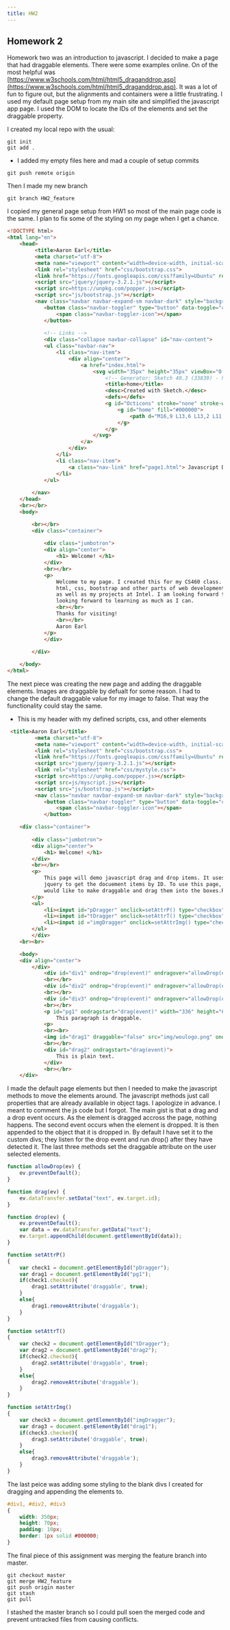 ```yaml
---
title: HW2
---
```


## Homework 2

Homework two was an introduction to javascript. I decided to make a page that had draggable elements. There were some examples online. On of the most helpful was [https://www.w3schools.com/html/html5_draganddrop.asp](https://www.w3schools.com/html/html5_draganddrop.asp). It was a lot of fun to figure out, but the alignments and containers were a little frustrating. I used my default page setup from my main site and simplified the javascript app page. I used the DOM to locate the IDs of the elements and set the draggable property.

I created my local repo with the usual:

```shell
git init
git add .
```
- I added my empty files here and mad a couple of setup commits
```shell
git push remote origin
```
Then I made my new branch
```shell
git branch HW2_feature
```

I copied my general page setup from HW1 so most of the main page code is the same. I plan to fix some of the styling on my page when I get a chance.

```html
<!DOCTYPE html>
<html lang="en">
	<head>
		 <title>Aaron Earl</title>
		 <meta charset="utf-8">
		 <meta name="viewport" content="width=device-width, initial-scale=1">
		 <link rel="stylesheet" href="css/bootstrap.css">
		 <link href="https://fonts.googleapis.com/css?family=Ubuntu" rel="stylesheet">
		 <script src="jquery/jquery-3.2.1.js"></script>
		 <script src=https://unpkg.com/popper.js></script>
		 <script src="js/bootstrap.js"></script>
		 <nav class="navbar navbar-expand-sm navbar-dark" style="background: #D83F07;">
			<button class="navbar-toggler" type="button" data-toggle="collapse" data-target="#nav-content" aria-controls="nav-content" aria-expanded="false" aria-label="Toggle navigation">
				<span class="navbar-toggler-icon"></span>
			</button>
			
			<!-- Links -->
			<div class="collapse navbar-collapse" id="nav-content">   
			<ul class="navbar-nav">
				<li class="nav-item">
					<div align="center">
						<a href="index.html">
							<svg width="35px" height="35px" viewBox="0 0 16 16" version="1.1" xmlns="http://www.w3.org/2000/svg" xmlns:xlink="http://www.w3.org/1999/xlink">
								<!-- Generator: Sketch 40.3 (33839) - http://www.bohemiancoding.com/sketch -->
								<title>home</title>
								<desc>Created with Sketch.</desc>
								<defs></defs>
								<g id="Octicons" stroke="none" stroke-width="1" fill="none" fill-rule="evenodd">
									<g id="home" fill="#000000">
										<path d="M16,9 L13,6 L13,2 L11,2 L11,4 L8,1 L0,9 L2,9 L3,14 C3,14.55 3.45,15 4,15 L12,15 C12.55,15 13,14.55 13,14 L14,9 L16,9 L16,9 Z M12,14 L9,14 L9,10 L7,10 L7,14 L4,14 L2.81,7.69 L8,2.5 L13.19,7.69 L12,14 L12,14 Z" id="Shape"></path>
									</g>
								</g>
							</svg>
						</a>
					</div>
				</li>
				<li class="nav-item">
					<a class="nav-link" href="page1.html"> Javascript Demo </a>
				</li>
			</ul>
		
		</nav>
	</head>
	<br></br>
	<body>

		<br></br>
		<div class="container">
				
			<div class="jumbotron">
			<div align="center">
				<h1> Welcome! </h1>
			</div>
			<br></br>
			<p>
				Welcome to my page. I created this for my CS460 class. My hope is to learn
				html, css, bootstrap and other parts of web development to further my photography work
				as well as my projects at Intel. I am looking forward to the school year and 
				looking forward to learning as much as I can.
				<br></br>
				Thanks for visiting!
				<br></br>
				Aaron Earl
			</p>
			</div>
				
		</div>

	</body>
</html>
```

The next piece was creating the new page and adding the draggable elements. Images are draggable by defualt for some reason. I had to change the default draggable value for my image to false. That way the functionality could stay the same.

- This is my header with my defined scripts, css, and other elements

```html
 <title>Aaron Earl</title>
		 <meta charset="utf-8">
		 <meta name="viewport" content="width=device-width, initial-scale=1">
		 <link rel="stylesheet" href="css/bootstrap.css">
		 <link href="https://fonts.googleapis.com/css?family=Ubuntu" rel="stylesheet">
		 <script src="jquery/jquery-3.2.1.js"></script>
		 <link rel="stylesheet" href="css/mystyle.css">
         <script src=https://unpkg.com/popper.js></script>
         <script src=js/myscript.js></script>
		 <script src="js/bootstrap.js"></script>
		 <nav class="navbar navbar-expand-sm navbar-dark" style="background: #D83F07;">
			<button class="navbar-toggler" type="button" data-toggle="collapse" data-target="#nav-content" aria-controls="nav-content" aria-expanded="false" aria-label="Toggle navigation">
				<span class="navbar-toggler-icon"></span>
			</button>
```

```html
    <div class="container">
            
        <div class="jumbotron">
        <div align="center">
            <h1> Welcome! </h1>
        </div>
        <br></br>
        <p>
            This page will demo javascript drag and drop items. It uses the function from 
            jquery to get the docuement items by ID. To use this page, click which items you 
            would like to make draggable and drag them into the boxes.Reload to reset.
        </p>
        <ul>
            <li><input id="pDragger" onclick=setAttrP() type="checkbox">  Set Paragraphs Draggable</li>
            <li><input id="tDragger" onclick=setAttrT() type="checkbox"> Set Text Draggable</li>
            <li><input id ="imgDragger" onclick=setAttrImg() type="checkbox"> Set Image Draggable</li>
        </ul>
        </div>
    <br><br> 

	<body>
    <div align="center">
        </div>
            <div id="div1" ondrop="drop(event)" ondragover="allowDrop(event)"></div>
            <br></br>
            <div id="div2" ondrop="drop(event)" ondragover="allowDrop(event)"></div>
            <br></br>
            <div id="div3" ondrop="drop(event)" ondragover="allowDrop(event)"></div>
            <br></br>
            <p id="pg1" ondragstart="drag(event)" width="336" height="69">
                This paragraph is draggable.
            <p>
            <br><br>
            <img id="drag1" draggable="false" src="img/woulogo.png" ondragstart="drag(event)" width="336" height="69">
            <br></br>
            <div id="drag2" ondragstart="drag(event)">
                This is plain text.
            </div>
            <br></br>
    </div>
```
I made the default page elements but then I needed to make the javascript methods to move the elements around. The javascript methods just call properties that are already available in object tags. I apologize in advance. I meant to comment the js code but I forgot. The main gist is that a drag and a drop event occurs. As the element is dragged accross the page, nothing happens. The second event occurs when the element is dropped. It is then appended to the object that it is dropped in. By default I have set it to the custom divs; they listen for the drop event and run drop() after they have detected it. The last three methods set the draggable attribute on the user selected elements.

```javascript
function allowDrop(ev) {
    ev.preventDefault();
}

function drag(ev) {
    ev.dataTransfer.setData("text", ev.target.id);
}

function drop(ev) {
    ev.preventDefault();
    var data = ev.dataTransfer.getData("text");
    ev.target.appendChild(document.getElementById(data));
}

function setAttrP()
{
    var check1 = document.getElementById("pDragger");
    var drag1 = document.getElementById("pg1");
    if(check1.checked){
        drag1.setAttribute('draggable', true);
    }
    else{
        drag1.removeAttribute('draggable');
    }
}

function setAttrT()
{
    var check2 = document.getElementById("tDragger");
    var drag2 = document.getElementById("drag2");
    if(check2.checked){
        drag2.setAttribute('draggable', true);
    }
    else{
        drag2.removeAttribute('draggable');
    }
}

function setAttrImg()
{
    var check3 = document.getElementById("imgDragger");
    var drag3 = document.getElementById("drag1");
    if(check3.checked){
        drag3.setAttribute('draggable', true);
    }
    else{
        drag3.removeAttribute('draggable');
    }
}
```
The last peice was adding some styling to the blank divs I created for dragging and appending the elements to.

```css
#div1, #div2, #div3 
{
    width: 350px;
    height: 70px;
    padding: 10px;
    border: 1px solid #000000;
}
```
The final piece of this assignment was merging the feature branch into master.

```shell
git checkout master
git merge HW2_feature
git push origin master
git stash
git pull
```

I stashed the master branch so I could pull soen the merged code and prevent untracked files from causing conflicts.